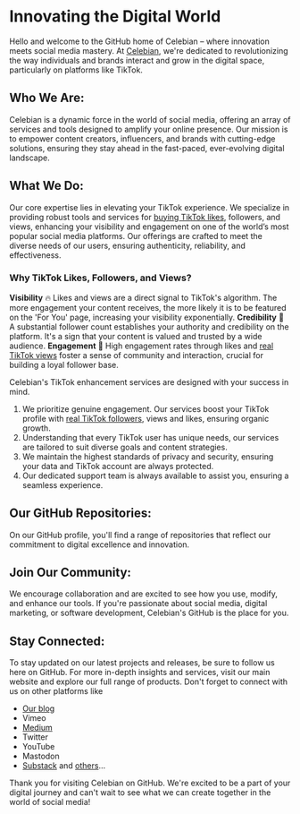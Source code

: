 # Innovating the Digital World

Hello and welcome to the GitHub home of Celebian – where innovation meets social media mastery. At [Celebian](https://celebian.com), we're dedicated to revolutionizing the way individuals and brands interact and grow in the digital space, particularly on platforms like TikTok.

## Who We Are:
Celebian is a dynamic force in the world of social media, offering an array of services and tools designed to amplify your online presence. Our mission is to empower content creators, influencers, and brands with cutting-edge solutions, ensuring they stay ahead in the fast-paced, ever-evolving digital landscape.

## What We Do:
Our core expertise lies in elevating your TikTok experience. We specialize in providing robust tools and services for [buying TikTok likes](https://celebian.com/buy-tiktok-likes), followers, and views, enhancing your visibility and engagement on one of the world’s most popular social media platforms. Our offerings are crafted to meet the diverse needs of our users, ensuring authenticity, reliability, and effectiveness.

### Why TikTok Likes, Followers, and Views?

**Visibility** 🔥 Likes and views are a direct signal to TikTok's algorithm. The more engagement your content receives, the more likely it is to be featured on the 'For You' page, increasing your visibility exponentially.
**Credibility** 💪 A substantial follower count establishes your authority and credibility on the platform. It's a sign that your content is valued and trusted by a wide audience.
**Engagement** 🤩 High engagement rates through likes and [real TikTok views](https://celebian.com/buy-tiktok-views) foster a sense of community and interaction, crucial for building a loyal follower base.

Celebian's TikTok enhancement services are designed with your success in mind. 

1. We prioritize genuine engagement. Our services boost your TikTok profile with [real TikTok followers](https://celebian.com/buy-tiktok-followers), views and likes, ensuring organic growth.
2. Understanding that every TikTok user has unique needs, our services are tailored to suit diverse goals and content strategies.
3. We maintain the highest standards of privacy and security, ensuring your data and TikTok account are always protected.
4. Our dedicated support team is always available to assist you, ensuring a seamless experience.

## Our GitHub Repositories:
On our GitHub profile, you'll find a range of repositories that reflect our commitment to digital excellence and innovation.

## Join Our Community:
We encourage collaboration and are excited to see how you use, modify, and enhance our tools. If you're passionate about social media, digital marketing, or software development, Celebian's GitHub is the place for you.

## Stay Connected:
To stay updated on our latest projects and releases, be sure to follow us here on GitHub. For more in-depth insights and services, visit our main website and explore our full range of products. 
Don't forget to connect with us on other platforms like 
- [Our blog](https://celebian.com/blog)
- Vimeo
- [Medium](https://medium.com/@celebian)
- Twitter
- YouTube
- Mastodon
- [Substack](https://celebian.substack.com/)
and [others](https://linktr.ee/celebian)...

Thank you for visiting Celebian on GitHub. We're excited to be a part of your digital journey and can't wait to see what we can create together in the world of social media!

